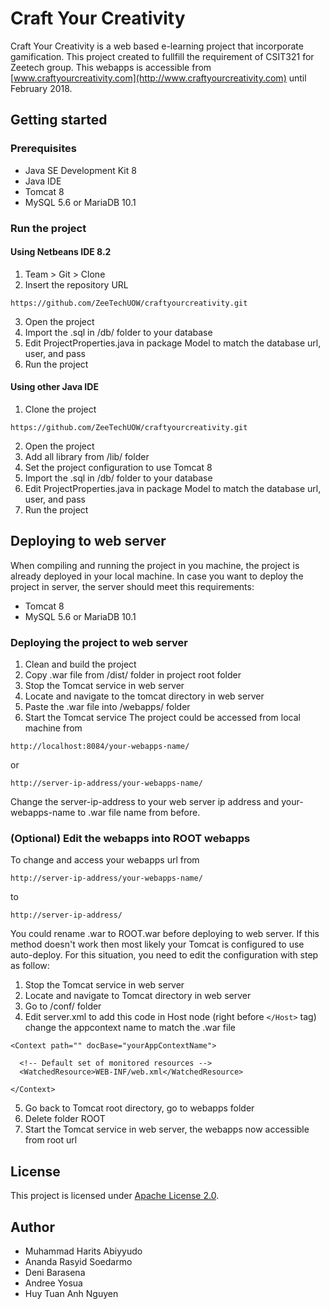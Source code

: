 # Craft Your Creativity
Craft Your Creativity is a web based e-learning project that incorporate gamification. This project created to fullfill the requirement of CSIT321 for Zeetech group. This webapps is accessible from [www.craftyourcreativity.com](http://www.craftyourcreativity.com) until February 2018.
## Getting started
### Prerequisites
* Java SE Development Kit 8
* Java IDE
* Tomcat 8
* MySQL 5.6 or MariaDB 10.1

### Run the project
#### Using Netbeans IDE 8.2
1. Team > Git > Clone
2. Insert the repository URL
```
https://github.com/ZeeTechUOW/craftyourcreativity.git
```
3. Open the project
4. Import the .sql in /db/ folder to your database
5. Edit ProjectProperties.java in package Model to match the database url, user, and pass
6. Run the project

#### Using other Java IDE
1. Clone the project
```
https://github.com/ZeeTechUOW/craftyourcreativity.git
```
2. Open the project
3. Add all library from /lib/ folder
4. Set the project configuration to use Tomcat 8
5. Import the .sql in /db/ folder to your database
6. Edit ProjectProperties.java in package Model to match the database url, user, and pass
7. Run the project

## Deploying to web server
When compiling and running the project in you machine, the project is already deployed in your local machine.
In case you want to deploy the project in server, the server should meet this requirements:
* Tomcat 8
* MySQL 5.6 or MariaDB 10.1

### Deploying the project to web server
1. Clean and build the project
2. Copy .war file from /dist/ folder in project root folder
3. Stop the Tomcat service in web server
4. Locate and navigate to the tomcat directory in web server
5. Paste the .war file into /webapps/ folder
6. Start the Tomcat service
The project could be accessed from local machine from
```
http://localhost:8084/your-webapps-name/
```
or
```
http://server-ip-address/your-webapps-name/
```
Change the server-ip-address to your web server ip address and your-webapps-name to .war file name from before.

### (Optional) Edit the webapps into ROOT webapps
To change and access your webapps url from
```
http://server-ip-address/your-webapps-name/
```
to
```
http://server-ip-address/
```
You could rename .war to ROOT.war before deploying to web server. If this method doesn't work then most likely your Tomcat is configured to use auto-deploy. For this situation, you need to edit the configuration with step as follow:
1. Stop the Tomcat service in web server
2. Locate and navigate to Tomcat directory in web server
3. Go to /conf/ folder
4. Edit server.xml to add this code in Host node (right before ```</Host>``` tag) change the appcontext name to match the .war file
```
<Context path="" docBase="yourAppContextName">

  <!-- Default set of monitored resources -->
  <WatchedResource>WEB-INF/web.xml</WatchedResource>

</Context>
```
5. Go back to Tomcat root directory, go to webapps folder
6. Delete folder ROOT
7. Start the Tomcat service in web server, the webapps now accessible from root url

## License
This project is licensed under [Apache License 2.0](http://www.apache.org/licenses/LICENSE-2.0).

## Author
* Muhammad Harits Abiyyudo
* Ananda Rasyid Soedarmo
* Deni Barasena
* Andree Yosua
* Huy Tuan Anh Nguyen
